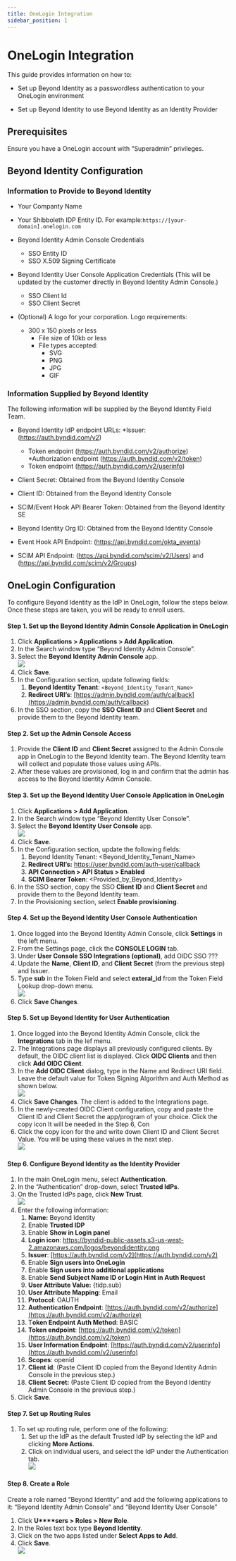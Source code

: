 ```yaml
---
title: OneLogin Integration
sidebar_position: 1
---
```


OneLogin Integration
====================

This guide provides information on how to:

*   Set up Beyond Identity as a passwordless authentication to your OneLogin environment
    
*   Set up Beyond Identity to use Beyond Identity as an Identity Provider
    

Prerequisites
-------------

Ensure you have a OneLogin account with “Superadmin” privileges.


Beyond Identity Configuration
-----------------------------
### Information to Provide to Beyond Identity
*	Your Companty Name

*	Your Shibboleth IDP Entity ID. For example:`https://[your-domain].onelogin.com`

*   Beyond Identity Admin Console Credentials
	*   SSO Entity ID
	*   SSO X.509 Signing Certificate 

*	Beyond Identity User Console Application Credentials (This will be updated by the customer directly in Beyond Identity Admin Console.)
	*   SSO Client Id
	*   SSO Client Secret

*	(Optional) A logo for your corporation. Logo requirements:
	*   300 x 150 pixels or less
		*   File size of 10kb or less
		*   File types accepted:
			*   SVG
			*   PNG
			*   JPG
			*   GIF

### Information Supplied by Beyond Identity
The following information will be supplied by the Beyond Identity Field Team.
*	Beyond Identity IdP endpoint URLs:
	*Issuer: (https://auth.byndid.com/v2)
	* Token endpoint (https://auth.byndid.com/v2/authorize)
	*Authorization endpoint (https://auth.byndid.com/v2/token) 
	* Token endpoint (https://auth.byndid.com/v2/userinfo)

*	Client Secret:	Obtained from the Beyond Identity Console

*	Client ID: Obtained from the Beyond Identity Console

*	SCIM/Event Hook API Bearer Token: Obtained from the Beyond Identity SE

*	Beyond Identity Org ID:	Obtained from the Beyond Identity Console

*	Event Hook API Endpoint:	(https://api.byndid.com/okta_events)

*	SCIM API Endpoint:	(https://api.byndid.com/scim/v2/Users) and (https://api.byndid.com/scim/v2/Groups)


OneLogin Configuration
----------------------

To configure Beyond Identity as the IdP in OneLogin, follow the steps below. Once these steps are taken, you will be ready to enroll users.

#### Step 1. Set up the Beyond Identity Admin Console Application in OneLogin

1.  Click **Applications > Applications > Add Application**.
2.  In the Search window type “Beyond Identity Admin Console”.
3.  Select the **Beyond Identity Admin Console** app.  
    ![](/images/Integrations/onelogin/add_bi_admin_console_onelogin.PNG)
4.  Click **Save**.
5.  In the Configuration section, update following fields:
    1.  **Beyond Identity Tenant**: `<Beyond_Identity_Tenant_Name>`
    2.  **Redirect URI’s**: [https://admin.byndid.com/auth/callback](https://admin.byndid.com/auth/callback)
6.  In the SSO section, copy the **SSO Client ID** and **Client Secret** and provide them to the Beyond Identity team.

#### Step 2. Set up the Admin Console Access

1.  Provide the **Client ID** and **Client Secret** assigned to the Admin Console app in OneLogin to the Beyond Identity team. The Beyond Identity team will collect and populate those values using APIs.  
2.  After these values are provisioned, log in and confirm that the admin has access to the Beyond Identity Admin Console. 

#### Step 3. Set up the Beyond Identity User Console Application in OneLogin

1.  Click **Applications > Add Application**.
2.  In the Search window type “Beyond Identity User Console”.
3.  Select the **Beyond Identity User Console** app.  
    ![](/images/Integrations/onelogin/add_bi_user_console_onelogin.PNG)
4.  Click **Save**.
5.  In the Configuration section, update the following fields:
    1.  Beyond Identity Tenant: <Beyond\_Identity\_Tenant\_Name>
    2.  **Redirect URI’s:** https://user.byndid.com/auth-user/callback
    3.  **API Connection > API Status > Enabled**
    4.  **SCIM Bearer Token**: <Provided\_by\_Beyond\_Identity>
6.   In the SSO section, copy the SSO **Client ID** and **Client Secret** and provide them to the Beyond Identity team.
7.  In the Provisioning section, select **Enable provisioning**.

#### Step 4. Set up the Beyond Identity User Console Authentication

1.  Once logged into the Beyond Identity Admin Console, click **Settings** in the left menu.
2.  From the Settings page, click the **CONSOLE LOGIN** tab.
3.  Under **User Console SSO Integrations (optional)**,  add OIDC SSO ???
4.  Update the **Name**, **Client ID**, and **Client Secret** (from the previous step) and Issuer.
5.  Type **sub** in the Token Field and select **exteral\_id** from the Token Field Lookup drop-down menu.  
    ![](/images/Integrations/onelogin/edit_config_onelogin.PNG)
6.  Click **Save Changes**.

#### Step 5. Set up Beyond Identity for User Authentication

1.  Once logged into the Beyond Identity Admin Console, click the **Integrations** tab in the lef menu.
2.  The Integrations page displays all previously configured clients. By default, the OIDC client list is displayed. Click **OIDC Clients** and then click **Add OIDC Client**.
3.  In the **Add OIDC Client** dialog, type in the Name and Redirect URI field. Leave the default value for Token Signing Algorithm and Auth Method as shown below.   
    ![](/images/Integrations/onelogin/add_oidc_client_onelogin.PNG)
4.  Click **Save Changes**. The client is added to the Integrations page.
5.  In the newly-created OIDC Client configuration, copy and paste the Client ID and Client Secret the app/program of your choice.  Click the copy icon It will be needed in the Step 6, Con
6.  Click the copy icon for the and write down Client ID and Client Secret Value. You will be using these values in the next step.  
    ![](/images/Integrations/onelogin/client_added_onelogin.PNG)

#### Step 6. Configure Beyond Identity as the Identity Provider

1.  In the main OneLogin menu, select **Authentication**.
2.  In the “Authentication” drop-down, select **Trusted IdPs**.
3.  On the Trusted IdPs page, click **New Trust**.  
    ![](/images/Integrations/onelogin/authentication_onelogin.PNG)
4.  Enter the following information:
    1.  **Name:** Beyond Identity
    2.  Enable **Trusted IDP**
    3.  Enable **Show in Login panel**
    4.  **Login icon**: https://byndid-public-assets.s3-us-west-2.amazonaws.com/logos/beyondidentity.png
    5.  **Issuer**: [https://auth.byndid.com/v2](https://auth.byndid.com/v2)
    6.  Enable **Sign users into OneLogin**
    7.  Enable **Sign users into additional applications**
    8.  Enable **Send Subject Name ID or Login Hint in Auth Request**
    9.  **User Attribute Value:** {tidp.sub}
    10.  **User Attribute Mapping**: Email
    11.  **Protocol**: OAUTH
    12.  **Authentication Endpoint**: [https://auth.byndid.com/v2/authorize](https://auth.byndid.com/v2/authorize)
    13.  T**oken Endpoint Auth Method**: BASIC
    14.  **Token endpoint**: [https://auth.byndid.com/v2/token](https://auth.byndid.com/v2/token)
    15.  **User Information Endpoint**: [https://auth.byndid.com/v2/userinfo](https://auth.byndid.com/v2/userinfo)
    16.  **Scopes**: openid
    17.  **Client id**: (Paste Client ID copied from the Beyond Identity Admin Console in the previous step.)
    18.  **Client Secret:** (Paste Client ID copied from the Beyond Identity Admin Console in the previous step.)
5.  Click **Save**.

#### Step 7. Set up Routing Rules

1.  To set up routing rule, perform one of the following:
    1.  Set up the IdP as the default Trusted IdP by selecting the IdP and clicking **More Actions**.
    2.  Click on individual users, and select the IdP under the Authentication tab.  
        ![](/images/Integrations/onelogin/routing_rules_onelogin.png)

#### Step 8. Create a Role

Create a role named “Beyond Identity” and add the following applications to it: “Beyond Identity Admin Console” and “Beyond Identity User Console”

1.  Click **U****sers > Roles > New Role**.
2.  In the Roles text box type **Beyond Identity**.
3.  Click on the two apps listed under **Select Apps to Add**.
4.  Click **Save**.  
    ![](/images/Integrations/onelogin/role_create_onelogin.png)